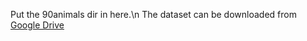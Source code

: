 Put the 90animals dir in here.\\n
The dataset can be downloaded from [Google Drive](https://drive.google.com/drive/u/0/folders/164urkPQuGuw2Jk7oiuB0ei8mdOHDhymt)
